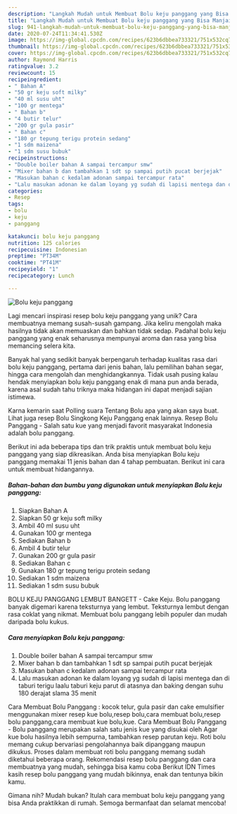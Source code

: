 ```yaml
---
description: "Langkah Mudah untuk Membuat Bolu keju panggang yang Bisa Manjain Lidah"
title: "Langkah Mudah untuk Membuat Bolu keju panggang yang Bisa Manjain Lidah"
slug: 941-langkah-mudah-untuk-membuat-bolu-keju-panggang-yang-bisa-manjain-lidah
date: 2020-07-24T11:34:41.530Z
image: https://img-global.cpcdn.com/recipes/623b6dbbea733321/751x532cq70/bolu-keju-panggang-foto-resep-utama.jpg
thumbnail: https://img-global.cpcdn.com/recipes/623b6dbbea733321/751x532cq70/bolu-keju-panggang-foto-resep-utama.jpg
cover: https://img-global.cpcdn.com/recipes/623b6dbbea733321/751x532cq70/bolu-keju-panggang-foto-resep-utama.jpg
author: Raymond Harris
ratingvalue: 3.2
reviewcount: 15
recipeingredient:
- " Bahan A"
- "50 gr keju soft milky"
- "40 ml susu uht"
- "100 gr mentega"
- " Bahan b"
- "4 butir telur"
- "200 gr gula pasir"
- " Bahan c"
- "180 gr tepung terigu protein sedang"
- "1 sdm maizena"
- "1 sdm susu bubuk"
recipeinstructions:
- "Double boiler bahan A sampai tercampur smw"
- "Mixer bahan b dan tambahkan 1 sdt sp sampai putih pucat berjejak"
- "Masukan bahan c kedalam adonan sampai tercampur rata"
- "Lalu masukan adonan ke dalam loyang yg sudah di lapisi mentega dan di taburi terigu laalu taburi keju parut di atasnya dan baking dengan suhu 180 derajat slama 35 menit"
categories:
- Resep
tags:
- bolu
- keju
- panggang

katakunci: bolu keju panggang 
nutrition: 125 calories
recipecuisine: Indonesian
preptime: "PT34M"
cooktime: "PT41M"
recipeyield: "1"
recipecategory: Lunch

---
```



![Bolu keju panggang](https://img-global.cpcdn.com/recipes/623b6dbbea733321/751x532cq70/bolu-keju-panggang-foto-resep-utama.jpg)

Lagi mencari inspirasi resep bolu keju panggang yang unik? Cara membuatnya memang susah-susah gampang. Jika keliru mengolah maka hasilnya tidak akan memuaskan dan bahkan tidak sedap. Padahal bolu keju panggang yang enak seharusnya mempunyai aroma dan rasa yang bisa memancing selera kita.

Banyak hal yang sedikit banyak berpengaruh terhadap kualitas rasa dari bolu keju panggang, pertama dari jenis bahan, lalu pemilihan bahan segar, hingga cara mengolah dan menghidangkannya. Tidak usah pusing kalau hendak menyiapkan bolu keju panggang enak di mana pun anda berada, karena asal sudah tahu triknya maka hidangan ini dapat menjadi sajian istimewa.

Karna kemarin saat Polling suara Tentang Bolu apa yang akan saya buat. Lihat juga resep Bolu Singkong Keju Panggang enak lainnya. Resep Bolu Panggang - Salah satu kue yang menjadi favorit masyarakat Indonesia adalah bolu panggang.


Berikut ini ada beberapa tips dan trik praktis untuk membuat bolu keju panggang yang siap dikreasikan. Anda bisa menyiapkan Bolu keju panggang memakai 11 jenis bahan dan 4 tahap pembuatan. Berikut ini cara untuk membuat hidangannya.

<!--inarticleads1-->

##### Bahan-bahan dan bumbu yang digunakan untuk menyiapkan Bolu keju panggang:

1. Siapkan  Bahan A
1. Siapkan 50 gr keju soft milky
1. Ambil 40 ml susu uht
1. Gunakan 100 gr mentega
1. Sediakan  Bahan b
1. Ambil 4 butir telur
1. Gunakan 200 gr gula pasir
1. Sediakan  Bahan c
1. Gunakan 180 gr tepung terigu protein sedang
1. Sediakan 1 sdm maizena
1. Sediakan 1 sdm susu bubuk


BOLU KEJU PANGGANG LEMBUT BANGETT - Cake Keju. Bolu panggang banyak digemari karena teksturnya yang lembut. Teksturnya lembut dengan rasa coklat yang nikmat. Membuat bolu panggang lebih populer dan mudah daripada bolu kukus. 

<!--inarticleads2-->

##### Cara menyiapkan Bolu keju panggang:

1. Double boiler bahan A sampai tercampur smw
1. Mixer bahan b dan tambahkan 1 sdt sp sampai putih pucat berjejak
1. Masukan bahan c kedalam adonan sampai tercampur rata
1. Lalu masukan adonan ke dalam loyang yg sudah di lapisi mentega dan di taburi terigu laalu taburi keju parut di atasnya dan baking dengan suhu 180 derajat slama 35 menit


Cara Membuat Bolu Panggang : kocok telur, gula pasir dan cake emulsifier menggunakan mixer resep kue bolu,resep bolu,cara membuat bolu,resep bolu panggang,cara membuat kue bolu,kue. Cara Membuat Bolu Panggang - Bolu panggang merupakan salah satu jenis kue yang disukai oleh Agar kue bolu hasilnya lebih sempurna, tambahkan resep parutan keju. Roti bolu memang cukup bervariasi pengolahannya baik dipanggang maupun dikukus. Proses dalam membuat roti bolu panggang memang sudah diketahui beberapa orang. Rekomendasi resep bolu panggang dan cara membuatnya yang mudah, sehingga bisa kamu coba Berikut IDN Times kasih resep bolu panggang yang mudah bikinnya, enak dan tentunya bikin kamu. 

Gimana nih? Mudah bukan? Itulah cara membuat bolu keju panggang yang bisa Anda praktikkan di rumah. Semoga bermanfaat dan selamat mencoba!
